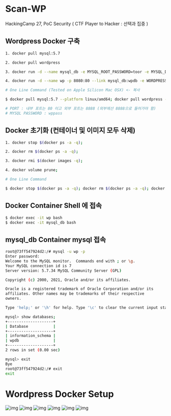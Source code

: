 # Scan-WP
HackingCamp 27, PoC Security ( CTF Player to Hacker : 선택과 집중 )

## Wordpress Docker 구축
```bash
1. docker pull mysql:5.7

2. docker pull wordpress

3. docker run -d --name mysql_db -e MYSQL_ROOT_PASSWORD=toor -e MYSQL_DATABASE=wpdb -e MYSQL_USER=wp -e MYSQL_PASSWORD=wppass -v mysql:/var/lib/mysql mysql:5.7

4. docker run -d --name wp -p 8080:80 --link mysql_db:wpdb -e WORDPRESS_DB_HOST=wpdb -e WORDPRESS_DB_USER=wp -e WORDPRESS_DB_PASSWORD=wppass -e WORDPRESS_DB_NAME=wpdb -v wp:/var/www/html wordpress

# One Line Command (Tested on Apple Silicon Mac OSX) <- 복사

$ docker pull mysql:5.7 --platform linux/amd64; docker pull wordpress --platform linux/amd64; docker run -d --name mysql_db -e MYSQL_ROOT_PASSWORD=toor -e MYSQL_DATABASE=wpdb -e MYSQL_USER=wp -e MYSQL_PASSWORD=wppass -v mysql:/var/lib/mysql mysql:5.7; docker run -d --name wp -p 8888:80 --link mysql_db:wpdb -e WORDPRESS_DB_HOST=wpdb -e WORDPRESS_DB_USER=wp -e WORDPRESS_DB_PASSWORD=wppass -e WORDPRESS_DB_NAME=wpdb -v wp:/var/www/html wordpress

# PORT : 내부 포트는 80 이고 외부 포트는 8888 (외부에선 8888으로 들어가야 함)
# MYSQL PASSWORD : wppass
```

## Docker 초기화 (컨테이너 및 이미지 모두 삭제)
```bash
1. docker stop $(docker ps -a -q);

2. docker rm $(docker ps -a -q);

3. docker rmi $(docker images -q);

4. docker volume prune;

# One Line Command

$ docker stop $(docker ps -a -q); docker rm $(docker ps -a -q); docker rmi $(docker images -q); docker volume prune
```

## Docker Container Shell 에 접속
```bash
$ docker exec -it wp bash
$ docker exec -it mysql_db bash
```

## mysql_db Container mysql 접속
```bash
root@73ff547924d2:/# mysql -u wp -p
Enter password: 
Welcome to the MySQL monitor.  Commands end with ; or \g.
Your MySQL connection id is 7
Server version: 5.7.34 MySQL Community Server (GPL)

Copyright (c) 2000, 2021, Oracle and/or its affiliates.

Oracle is a registered trademark of Oracle Corporation and/or its
affiliates. Other names may be trademarks of their respective
owners.

Type 'help;' or '\h' for help. Type '\c' to clear the current input statement.

mysql> show databases;
+--------------------+
| Database           |
+--------------------+
| information_schema |
| wpdb               |
+--------------------+
2 rows in set (0.00 sec)

mysql> exit
Bye
root@73ff547924d2:/# exit
exit
```

# Wordpress Docker Setup
![img](https://raw.githubusercontent.com/hackintoanetwork/Scan-WP/main/png/01.png)
![img](https://raw.githubusercontent.com/hackintoanetwork/Scan-WP/main/png/02.png)
![img](https://raw.githubusercontent.com/hackintoanetwork/Scan-WP/main/png/03.png)
![img](https://raw.githubusercontent.com/hackintoanetwork/Scan-WP/main/png/04.png)
![img](https://raw.githubusercontent.com/hackintoanetwork/Scan-WP/main/png/05.png)
![img](https://raw.githubusercontent.com/hackintoanetwork/Scan-WP/main/png/06.png)
